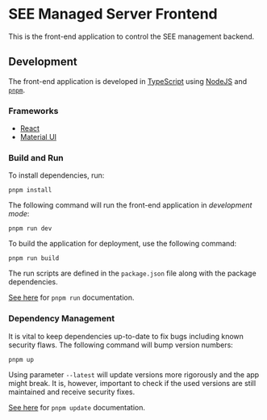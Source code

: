 # SEE Managed Server Frontend

This is the front-end application to control the SEE management backend.


## Development

The front-end application is developed in [TypeScript](https://www.typescriptlang.org/) using [NodeJS](https://nodejs.org/en/download) and [`pnpm`](https://pnpm.io/pnpm-cli).


### Frameworks

- [React](https://react.dev/) 
- [Material UI](https://mui.com/material-ui/all-components/)


### Build and Run

To install dependencies, run:

`pnpm install`

The following command will run the front-end application in *development mode*:

`pnpm run dev`

To build the application for deployment, use the following command:

`pnpm run build`

The run scripts are defined in the `package.json` file along with the package dependencies.

[See here](https://pnpm.io/cli/run) for `pnpm run` documentation.


### Dependency Management

It is vital to keep dependencies up-to-date to fix bugs including known security flaws.
The following command will bump version numbers:

```
pnpm up
```

Using parameter `--latest` will update versions more rigorously and the app might break.
It is, however, important to check if the used versions are still maintained and receive security fixes.

[See here](https://pnpm.io/cli/update) for `pnpm update` documentation.
